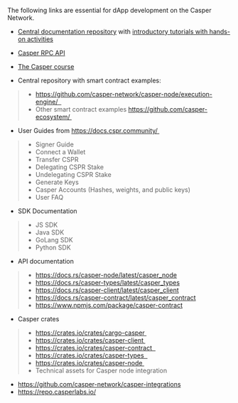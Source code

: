 The following links are essential for dApp development on the Casper Network.

* [Central documentation repository](https://docs.casperlabs.io/en/latest/ ) with [introductory tutorials with hands-on activities](https://docs.casperlabs.io/en/latest/dapp-dev-guide/tutorials/index.html) 

* [Casper RPC API](http://casper-rpc-docs.s3-website-us-east-1.amazonaws.com/)	

* [The Casper course](https://www.youtube.com/watch?v=C01rDnBmTsE&list=PL8oWxbJ-csEogSV-M0IPiofWP5I_dLji6&index=1 )

* Central repository with smart contract examples:
> * https://github.com/casper-network/casper-node/execution-engine/  
> * Other smart contract examples https://github.com/casper-ecosystem/ 
 
* User Guides from https://docs.cspr.community/ 
> * Signer Guide 
> * Connect a Wallet 
> * Transfer CSPR 
> * Delegating CSPR Stake 
> * Undelegating CSPR Stake 
> * Generate Keys 
> * Casper Accounts (Hashes, weights, and public keys) 
> * User FAQ 

* SDK Documentation 
> * JS SDK 
> * Java SDK 
> * GoLang SDK 
> * Python SDK 

* API documentation 
> * https://docs.rs/casper-node/latest/casper_node
> * https://docs.rs/casper-types/latest/casper_types
> * https://docs.rs/casper-client/latest/casper_client
> * https://docs.rs/casper-contract/latest/casper_contract
> * https://www.npmjs.com/package/casper-contract

* Casper crates 
> * https://crates.io/crates/cargo-casper 
> * https://crates.io/crates/casper-client 
> * https://crates.io/crates/casper-contract  
> * https://crates.io/crates/casper-types  
> * https://crates.io/crates/casper-node 
> * Technical assets for Casper node integration 

* https://github.com/casper-network/casper-integrations 
* https://repo.casperlabs.io/